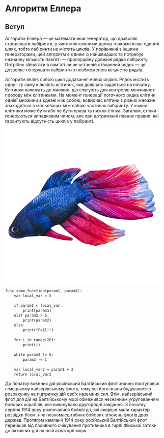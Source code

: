 # Алгоритм Еллера

## Вступ

Алгоритм Еллера — це математичний генератор, що дозволяє створювати лабіринти,
у яких між кожними двома точками існує єдиний шлях, тобто лабіринти не містять
циклів. У порівнянні з іншими генераторами, цей алгоритм є одним із найшвидших
та потребує незначну кількість пам'яті — пропорційну довжині рядка лабіринту.
Потрібно зберігати в пам'яті лише останній створений рядок — це дозволяє
генерувати лабіринти з необмеженою кількістю рядків.

Алгоритм являє собою цикл додавання нових рядків. Рядок містить одну і ту саму
кількість клітинок, яка довільно задається на початку. Клітинки належать до
множин, що слугують для контролю можливості проходу між клітинками. На момент
генерації поточного рядка клітини однієї множини з'єднані між собою, водночас
клітини з різних множин знаходяться в ізольованих між собою частинах лабіринту.
У кожної клітинки може бути або не бути права та нижня стінка. Загалом, стінки
генеруються випадковим чином, але при дотриманні певних правил, які гарантують
відсутність циклів у лабіринті.

![fish](/images/img.webp)

``` gdscript
func some_function(param1, param2):
    var local_var = 5

    if param1 < local_var:
        print(param1)
    elif param2 > 5:
        print(param2)
    else:
        print("Fail!")

    for i in range(20):
        print(i)

    while param2 != 0:
        param2 -= 1

    var local_var2 = param1 + 3
    return local_var2
```

До початку воєнних дій російський Балтійський флот значно поступався німецькому
кайзерівському флоту, тому усі його плани будувалися з розрахунку на підтримку
дій своїх наземних сил. Втім, кайзерівський флот для дій на Балтійському
морі обмежився незначним угрупованням бойових кораблів, яке виконувало
другорядні завдання. З початку серпня 1914 року розпочалися бойові дії, які
скоріше мали характер розвідки боєм, ніж повномасштабних бойових зіткнень
флотів двох держав. Протягом кампанії 1914 року російський Балтійський флот
перейшов від пасивного очікування противника в гирлі Фінської затоки до
активних дій на всій акваторії моря.
